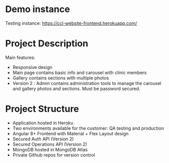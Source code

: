 # Demo instance

Testing instance: https://ccl-website-frontend.herokuapp.com/


# Project Description

Main features:
- Responsive design
- Main page contains basic info and carousel with clinic members
- Gallery contains sections with multiple photos
- Version 2 : Admin contains administration tools to manage the carousel and gallery photos and sections. Must be password secured.


# Project Structure

- Application hosted in Heroku
- Two environments available for the customer: QA testing and production
- Angular 8+ Frontend with Material + Flex Layout design
- Secured Auth API (Version 2)
- Secured Operations API (Version 2)
- MongoDB hosted in MongoDB Atlas
- Private Github repos for version control  


